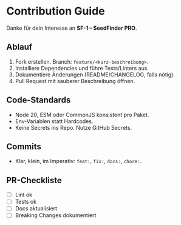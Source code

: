# Contribution Guide

Danke für dein Interesse an **SF-1 – SeedFinder PRO**.

## Ablauf

1. Fork erstellen. Branch: `feature/<kurz-beschreibung>`.
2. Installiere Dependencies und führe Tests/Linters aus.
3. Dokumentiere Änderungen (README/CHANGELOG, falls nötig).
4. Pull Request mit sauberer Beschreibung öffnen.

## Code-Standards

- Node 20, ESM oder CommonJS konsistent pro Paket.
- Env-Variablen statt Hardcodes.
- Keine Secrets ins Repo. Nutze GitHub Secrets.

## Commits

- Klar, klein, im Imperativ: `feat:`, `fix:`, `docs:`, `chore:`.

## PR-Checkliste

- [ ] Lint ok
- [ ] Tests ok
- [ ] Docs aktualisiert
- [ ] Breaking Changes dokumentiert
